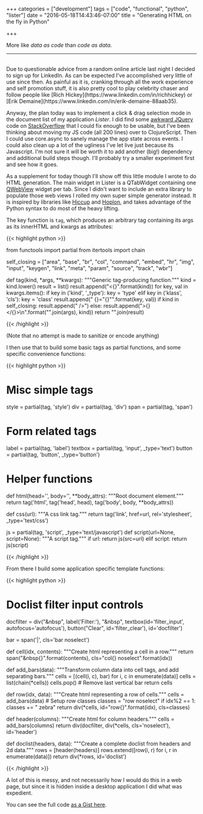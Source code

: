 +++
categories = ["development"]
tags = ["code", "functional", "python", "lister"]
date = "2016-05-18T14:43:46-07:00"
title = "Generating HTML on the fly in Python"

+++

More like _data as code_ than _code as data_.
<!--more-->
<hr/><br/>
Due to questionable advice from a random online article last night I decided to
sign up for LinkedIn. As can be expected I've accomplished very little of use
since then. As painful as it is, cranking through all the work experience and
self promotion stuff, it is also pretty cool to play celebrity chaser and follow
people like [Rich Hickey](https://www.linkedin.com/in/richhickey)
or [Erik Demaine](https://www.linkedin.com/in/erik-demaine-88aab35).

Anyway, the plan today was to implement a click & drag selection mode in the
document list of my application *Lister*. I did find some
[awkward JQuery](https://jsfiddle.net/kitsu_eb/agsb0h86/) code on
[StackOverflow](http://stackoverflow.com/questions/22550424) that I could fix
enough to be usable, but I've been thinking about moving my JS code (all 200
lines) over to ClojureScript. Then I could use core.async to sanely manage the
app state across events. I could also clean up a lot of the ugliness I've let
live just because its Javascript. I'm not sure it will be worth it to add
another (big!) dependency and additional build steps though. I'll probably try a
smaller experiment first and see how it goes.

As a supplement for today though I'll show off this little module I wrote
to do HTML generation. The main widget in Lister is a QTabWidget containing
one [QWebView](http://doc.qt.io/qt-4.8/qwebview.html) widget per tab. Since I
didn't want to include an extra library to populate those web views I rolled my
own super simple generator instead. It is inspired by libraries
like [Hiccup](https://github.com/weavejester/hiccup)
and [Hoplon](https://github.com/hoplon/hoplon),
and takes advantage of the Python syntax to do most of the heavy lifting.

The key function is `tag`, which produces an arbitrary tag containing its args
as its innerHTML and kwargs as attributes:

{{< highlight python >}}

from functools import partial
from itertools import chain

self_closing = ["area", "base", "br", "col", "command", "embed", "hr", "img",
                "input", "keygen", "link", "meta", "param", "source", "track",
                "wbr"]

def tag(kind, *args, **kwargs):
    """Generic tag-producing function."""
    kind = kind.lower()
    result = list()
    result.append("<{}".format(kind))
    for key, val in kwargs.items():
        if key in ('kind', '_type'):
            key = 'type'
        elif key in ('klass', 'cls'):
            key = 'class'
        result.append(" {}=\"{}\"".format(key, val))
    if kind in self_closing:
        result.append(" />")
    else:
        result.append(">{}</{}>\n".format("".join(args), kind))
    return "".join(result)

{{< /highlight >}}

(Note that no attempt is made to sanitize or encode anything)

I then use that to build some basic tags as partial functions, and some
specific convenience functions:

{{< highlight python >}}

# Misc simple tags
style = partial(tag, 'style')
div = partial(tag, 'div')
span = partial(tag, 'span')

# Form related tags
label = partial(tag, 'label')
textbox = partial(tag, 'input', _type='text')
button = partial(tag, 'button', _type='button')

# Helper functions
def html(head='', body='', **body_attrs):
    """Root document element."""
    return tag('html', tag('head', head), tag('body', body, **body_attrs))

def css(url):
    """A css link tag."""
    return tag('link', href=url, rel='stylesheet', _type='text/css')

js = partial(tag, 'script', _type='text/javascript')
def script(url=None, script=None):
    """A script tag."""
    if url:
        return js(src=url)
    elif script:
        return js(script)

{{< /highlight >}}

From there I build some application specific template functions:

{{< highlight python >}}

# Doclist filter input controls
docfilter = div("&nbsp", label('Filter:'), "&nbsp",
                textbox(id='filter_input', autofocus='autofocus'),
                button("Clear", id='filter_clear'),
                id='docfilter')

bar = span('|', cls='bar noselect')

def cell(idx, contents):
    """Create html representing a cell in a row."""
    return span("&nbsp{}".format(contents),
                cls="col{} noselect".format(idx))

def add_bars(data):
    """Transform column data into cell tags, and add separating bars."""
    cells = [(cell(i, c), bar) for i, c in enumerate(data)]
    cells = list(chain(*cells))
    cells.pop() # Remove last vertical bar
    return cells

def row(idx, data):
    """Create html representing a row of cells."""
    cells = add_bars(data)
    # Setup row classes
    classes = "row noselect"
    if idx%2 == 1:
        classes += " zebra"
    return div(*cells, id="row{}".format(idx), cls=classes)

def header(columns):
    """Create html for column headers."""
    cells = add_bars(columns)
    return div(docfilter, div(*cells, cls='noselect'), id='header')

def doclist(headers, data):
    """Create a complete doclist from headers and 2d data."""
    rows = [header(headers)]
    rows.extend([row(i, r) for i, r in enumerate(data)])
    return div(*rows, id='doclist')

{{< /highlight >}}

A lot of this is messy, and not necessarily how I would do this in a web page,
but since it is hidden inside a desktop application I did what was expedient.

You can see the full code
[as a Gist here](https://gist.github.com/kitsu/7e25aee3ee95e904af6e406e56827642).